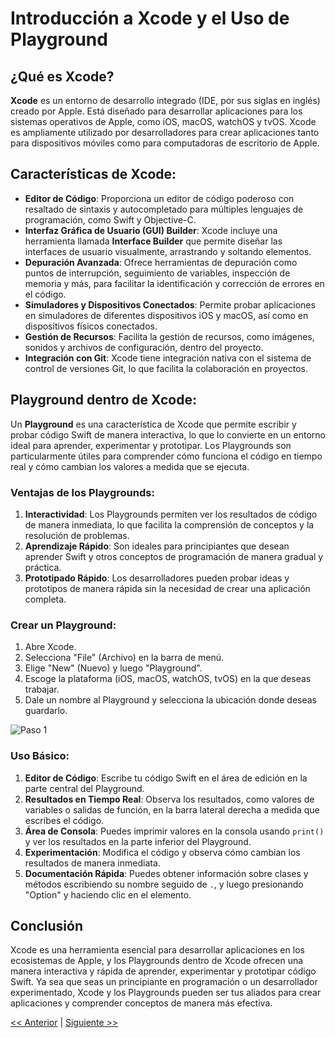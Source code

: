# Introducción a Xcode y el Uso de Playground

## ¿Qué es Xcode?

**Xcode** es un entorno de desarrollo integrado (IDE, por sus siglas en inglés) creado por Apple. Está diseñado para desarrollar aplicaciones para los sistemas operativos de Apple, como iOS, macOS, watchOS y tvOS. Xcode es ampliamente utilizado por desarrolladores para crear aplicaciones tanto para dispositivos móviles como para computadoras de escritorio de Apple.

## Características de Xcode:

- **Editor de Código**: Proporciona un editor de código poderoso con resaltado de sintaxis y autocompletado para múltiples lenguajes de programación, como Swift y Objective-C.
- **Interfaz Gráfica de Usuario (GUI) Builder**: Xcode incluye una herramienta llamada **Interface Builder** que permite diseñar las interfaces de usuario visualmente, arrastrando y soltando elementos.
- **Depuración Avanzada**: Ofrece herramientas de depuración como puntos de interrupción, seguimiento de variables, inspección de memoria y más, para facilitar la identificación y corrección de errores en el código.
- **Simuladores y Dispositivos Conectados**: Permite probar aplicaciones en simuladores de diferentes dispositivos iOS y macOS, así como en dispositivos físicos conectados.
- **Gestión de Recursos**: Facilita la gestión de recursos, como imágenes, sonidos y archivos de configuración, dentro del proyecto.
- **Integración con Git**: Xcode tiene integración nativa con el sistema de control de versiones Git, lo que facilita la colaboración en proyectos.

## Playground dentro de Xcode:

Un **Playground** es una característica de Xcode que permite escribir y probar código Swift de manera interactiva, lo que lo convierte en un entorno ideal para aprender, experimentar y prototipar. Los Playgrounds son particularmente útiles para comprender cómo funciona el código en tiempo real y cómo cambian los valores a medida que se ejecuta.

### Ventajas de los Playgrounds:

1. **Interactividad**: Los Playgrounds permiten ver los resultados de código de manera inmediata, lo que facilita la comprensión de conceptos y la resolución de problemas.
2. **Aprendizaje Rápido**: Son ideales para principiantes que desean aprender Swift y otros conceptos de programación de manera gradual y práctica.
3. **Prototipado Rápido**: Los desarrolladores pueden probar ideas y prototipos de manera rápida sin la necesidad de crear una aplicación completa.

### Crear un Playground:

1. Abre Xcode.
2. Selecciona "File" (Archivo) en la barra de menú.
3. Elige "New" (Nuevo) y luego "Playground".
4. Escoge la plataforma (iOS, macOS, watchOS, tvOS) en la que deseas trabajar.
5. Dale un nombre al Playground y selecciona la ubicación donde deseas guardarlo.

![Paso 1](https://github.com/jorgeioslab/IntroduccuionSwift/blob/main/IntroduccionPlayground/Primera.png)

### Uso Básico:

1. **Editor de Código**: Escribe tu código Swift en el área de edición en la parte central del Playground.
2. **Resultados en Tiempo Real**: Observa los resultados, como valores de variables o salidas de función, en la barra lateral derecha a medida que escribes el código.
3. **Área de Consola**: Puedes imprimir valores en la consola usando `print()` y ver los resultados en la parte inferior del Playground.
4. **Experimentación**: Modifica el código y observa cómo cambian los resultados de manera inmediata.
5. **Documentación Rápida**: Puedes obtener información sobre clases y métodos escribiendo su nombre seguido de `.`, y luego presionando "Option" y haciendo clic en el elemento.

## Conclusión

Xcode es una herramienta esencial para desarrollar aplicaciones en los ecosistemas de Apple, y los Playgrounds dentro de Xcode ofrecen una manera interactiva y rápida de aprender, experimentar y prototipar código Swift. Ya sea que seas un principiante en programación o un desarrollador experimentado, Xcode y los Playgrounds pueden ser tus aliados para crear aplicaciones y comprender conceptos de manera más efectiva.

[<< Anterior](../IntroduccionMacOS) | [Siguiente >>](../HolaMundo)
